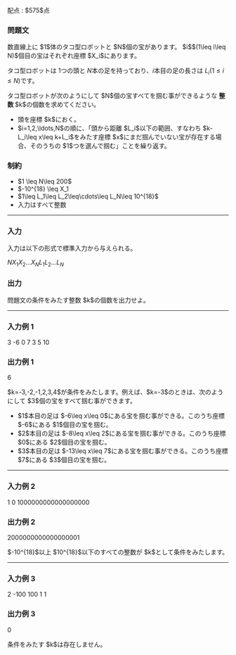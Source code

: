 
<div>

<span>

<span>

<p>
配点 : $575$点
</p>

<div>

<section>

### **問題文**

<p>
数直線上に $1$体のタコ型ロボットと $N$個の宝があります。
$i$$(1\leq i\leq N)$個目の宝はそれぞれ座標 $X_i$にあります。

タコ型ロボットは $1$つの頭と $N$本の足を持っており、$i$本目の足の長さは $L_i$$(1\leq i\leq N)$です。
</p>

<p>
タコ型ロボットが次のようにして $N$個の宝すべてを掴む事ができるような
<strong>
整数
</strong>
$k$の個数を求めてください。
</p>

<ul>

<li>
頭を座標 $k$におく。
</li>

<li>
$i=1,2,\ldots,N$の順に、「頭から距離 $L_i$以下の範囲、すなわち $k-L_i\leq x\leq k+L_i$をみたす座標 $x$にまだ掴んでいない宝が存在する場合、そのうちの $1$つを選んで掴む」ことを繰り返す。
</li>

</ul>

</section>

</div>

<div>

<section>

### **制約**

<ul>

<li>
$1 \leq N\leq 200$
</li>

<li>
$-10^{18} \leq X_1<X_2<\cdots<X_N\leq 10^{18}$
</li>

<li>
$1\leq L_1\leq L_2\leq\cdots\leq L_N\leq 10^{18}$
</li>

<li>
入力はすべて整数
</li>

</ul>

</section>

</div>

---

<div>

<div>

<section>

### **入力**

<p>
入力は以下の形式で標準入力から与えられる。
</p>

<div>

$N$$X_1$$X_2$$\ldots$$X_N$$L_1$$L_2$$\ldots$$L_N$
</div>

</section>

</div>

<div>

<section>

### **出力**

<p>
問題文の条件をみたす整数 $k$の個数を出力せよ。
</p>

</section>

</div>

</div>

---

<div>

<section>

### **入力例 1**

<div>

3
-6 0 7
3 5 10

</div>

</section>

</div>

<div>

<section>

### **出力例 1**

<div>

6

</div>

<p>
$k=-3,-2,-1,2,3,4$が条件をみたします。例えば、$k=-3$のときは、次のようにして $3$個の宝をすべて掴む事ができます。
</p>

<ul>

<li>
$1$本目の足は $-6\leq x\leq 0$にある宝を掴む事ができる。このうち座標 $-6$にある $1$個目の宝を掴む。
</li>

<li>
$2$本目の足は $-8\leq x\leq 2$にある宝を掴む事ができる。このうち座標 $0$にある $2$個目の宝を掴む。
</li>

<li>
$3$本目の足は $-13\leq x\leq 7$にある宝を掴む事ができる。このうち座標 $7$にある $3$個目の宝を掴む。
</li>

</ul>

</section>

</div>

---

<div>

<section>

### **入力例 2**

<div>

1
0
1000000000000000000

</div>

</section>

</div>

<div>

<section>

### **出力例 2**

<div>

2000000000000000001

</div>

<p>
$-10^{18}$以上 $10^{18}$以下のすべての整数が $k$として条件をみたします。
</p>

</section>

</div>

---

<div>

<section>

### **入力例 3**

<div>

2
-100 100
1 1

</div>

</section>

</div>

<div>

<section>

### **出力例 3**

<div>

0

</div>

<p>
条件をみたす $k$は存在しません。
</p>

</section>

</div>

</span>

</span>

</div>
